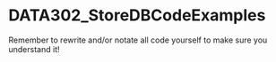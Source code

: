 # DATA302_StoreDBCodeExamples

Remember to rewrite and/or notate all code yourself to make sure you understand it!

